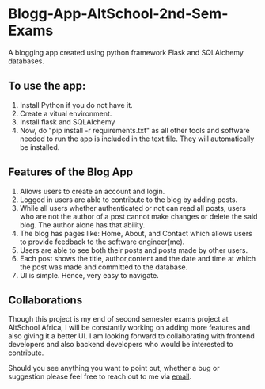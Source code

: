 # Blogg-App-AltSchool-2nd-Sem-Exams
A blogging app created using python framework Flask and SQLAlchemy databases.

## To use the app:
1. Install Python if you do not have it.
2. Create a vitual environment.
3. Install flask and SQLAlchemy
4. Now, do "pip install -r requirements.txt" as all other tools and software needed to run the app is included in the text file. They will automatically be installed.

## Features of the Blog App
1. Allows users to create an account and login.
2. Logged in users are able to contribute to the blog by adding posts.
3. While all users whether authenticated or not can read all posts, users who are not the author of a post cannot make changes or delete the said blog. The author alone has that ability.
4. The blog has pages like: Home, About, and Contact which allows users to provide feedback to the software engineer(me).
5. Users are able to see both their posts and posts made by other users. 
6. Each post shows the title, author,content and the date and time at which the post was made and committed to the database.
7. UI is simple. Hence, very easy to navigate.

## Collaborations 
Though this project is my end of second semester exams project at AltSchool Africa, I will be constantly working on adding more features and also giving it a better UI.
I am looking forward to collaborating with frontend developers and also backend developers who would be interested to contribute.

Should you see anything you want to point out, whether a bug or suggestion please feel free to reach out to me via [email](bsolodzi@gmail.com).
